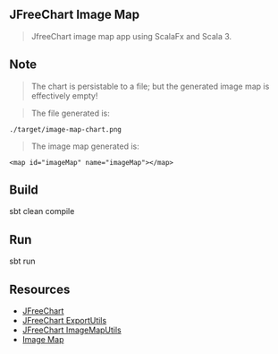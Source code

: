 JFreeChart Image Map
--------------------
>JfreeChart image map app using ScalaFx and Scala 3.

Note
----
>The chart is persistable to a file; but the generated image map is effectively empty!

>The file generated is:
```
./target/image-map-chart.png
```

>The image map generated is:
```
<map id="imageMap" name="imageMap"></map>
```

Build
-----
sbt clean compile

Run
---
sbt run

Resources
---------
* [JFreeChart](https://www.jfree.org/jfreechart/)
* [JFreeChart ExportUtils](https://javadoc.io/doc/org.jfree/jfreechart/latest/org/jfree/chart/util/ExportUtils.html)
* [JFreeChart ImageMapUtils](https://javadoc.io/doc/org.jfree/jfreechart/latest/org/jfree/chart/imagemap/ImageMapUtils.html)
* [Image Map](https://www.w3schools.com/html/html_images_imagemap.asp)